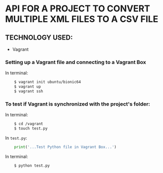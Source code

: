 # API FOR A PROJECT TO CONVERT MULTIPLE XML FILES TO A CSV FILE

## TECHNOLOGY USED:
- Vagrant

### Setting up a Vagrant file and connecting to a Vagrant Box
In terminal:
```bash
	$ vagrant init ubuntu/bionic64
	$ vagrant up
	$ vagrant ssh		
```

### To test if Vagrant is synchronized with the project's folder:
In terminal:
```bash
	$ cd /vagrant
	$ touch test.py
```

In `test.py`:
```python
	print('...Test Python file in Vagrant Box...')
```

In terminal:
```bash
	$ python test.py
```